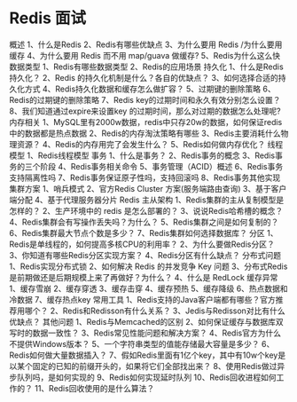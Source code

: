 # Redis 面试

概述
1、什么是Redis
2、Redis有哪些优缺点
3、为什么要用 Redis /为什么要用缓存
4、为什么要用 Redis 而不用 map/guava 做缓存?
5、Redis为什么这么快
数据类型
1、Redis有哪些数据类型
2、Redis的应用场景
持久化
1、什么是Redis持久化？
2、Redis 的持久化机制是什么？各自的优缺点？
3、如何选择合适的持久化方式
4、Redis持久化数据和缓存怎么做扩容？
5、过期键的删除策略
6、Redis的过期键的删除策略
7、Redis key的过期时间和永久有效分别怎么设置？
8、我们知道通过expire来设置key 的过期时间，那么对过期的数据怎么处理呢?
内存相关
1、MySQL里有2000w数据，redis中只存20w的数据，如何保证redis中的数据都是热点数据
2、Redis的内存淘汰策略有哪些
3、Redis主要消耗什么物理资源？
4、Redis的内存用完了会发生什么？
5、Redis如何做内存优化？
线程模型
1、Redis线程模型
事务
1、什么是事务？
2、Redis事务的概念
3、Redis事务的三个阶段
4、Redis事务相关命令
5、事务管理（ACID）概述
6、Redis事务支持隔离性吗
7、Redis事务保证原子性吗，支持回滚吗
8、Redis事务其他实现
集群方案
1、哨兵模式
2、官方Redis Cluster 方案(服务端路由查询)
3、基于客户端分配
4、基于代理服务器分片
Redis 主从架构
1、Redis集群的主从复制模型是怎样的？
2、生产环境中的 redis 是怎么部署的？
3、说说Redis哈希槽的概念？
4、Redis集群会有写操作丢失吗？为什么？
5、Redis集群之间是如何复制的？
6、Redis集群最大节点个数是多少？
7、Redis集群如何选择数据库？
分区
1、Redis是单线程的，如何提高多核CPU的利用率？
2、为什么要做Redis分区？
3、你知道有哪些Redis分区实现方案？
4、Redis分区有什么缺点？
分布式问题
1、Redis实现分布式锁
2、如何解决 Redis 的并发竞争 Key 问题
3、分布式Redis是前期做还是后期规模上来了再做好？为什么？
4、什么是 RedLock
缓存异常
1、缓存雪崩
2、缓存穿透
3、缓存击穿
4、缓存预热
5、缓存降级
6、热点数据和冷数据
7、缓存热点key
常用工具
1、Redis支持的Java客户端都有哪些？官方推荐用哪个？
2、Redis和Redisson有什么关系？
3、Jedis与Redisson对比有什么优缺点？
其他问题
1、Redis与Memcached的区别
2、如何保证缓存与数据库双写时的数据一致性？
3、Redis常见性能问题和解决方案？
4、Redis官方为什么不提供Windows版本？
5、一个字符串类型的值能存储最大容量是多少？
6、Redis如何做大量数据插入？
7、假如Redis里面有1亿个key，其中有10w个key是以某个固定的已知的前缀开头的，如果将它们全部找出来？
8、使用Redis做过异步队列吗，是如何实现的
9、Redis如何实现延时队列
10、Redis回收进程如何工作的？
11、Redis回收使用的是什么算法？
